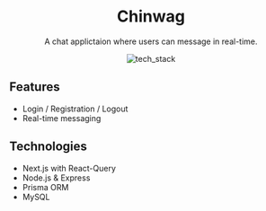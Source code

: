 <div align="center">
<h1>Chinwag</h1>
<p>A chat applictaion where users can message in real-time.</p>

![tech_stack](https://user-images.githubusercontent.com/59027997/121856561-858eab80-ccec-11eb-9518-fdc165223401.png)

</div>

<div>
<h2>Features</h2>
<ul>
  <li>Login / Registration / Logout</li>
  <li>Real-time messaging</li>
</ul>
</div>

<div>
<h2>Technologies</h2>
<ul>
  <li>Next.js with React-Query</li>
  <li>Node.js & Express</li>
  <li>Prisma ORM</li>
  <li>MySQL</li>
</ul>
</div>
